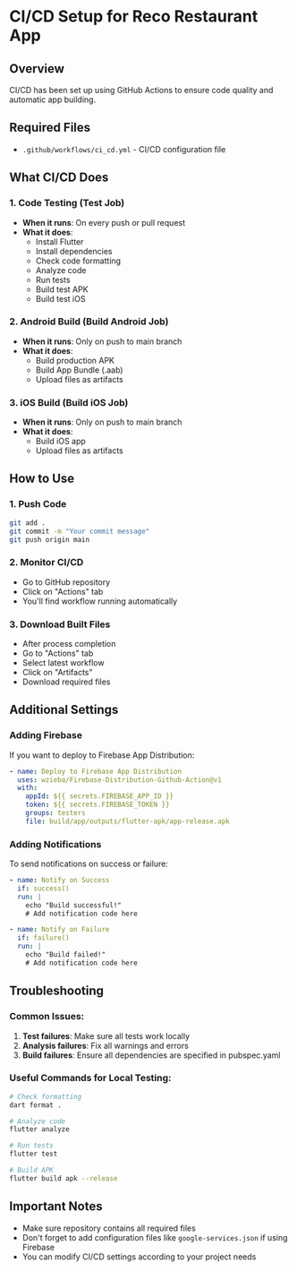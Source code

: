 # CI/CD Setup for Reco Restaurant App

## Overview
CI/CD has been set up using GitHub Actions to ensure code quality and automatic app building.

## Required Files
- `.github/workflows/ci_cd.yml` - CI/CD configuration file

## What CI/CD Does

### 1. Code Testing (Test Job)
- **When it runs**: On every push or pull request
- **What it does**:
  - Install Flutter
  - Install dependencies
  - Check code formatting
  - Analyze code
  - Run tests
  - Build test APK
  - Build test iOS

### 2. Android Build (Build Android Job)
- **When it runs**: Only on push to main branch
- **What it does**:
  - Build production APK
  - Build App Bundle (.aab)
  - Upload files as artifacts

### 3. iOS Build (Build iOS Job)
- **When it runs**: Only on push to main branch
- **What it does**:
  - Build iOS app
  - Upload files as artifacts

## How to Use

### 1. Push Code
```bash
git add .
git commit -m "Your commit message"
git push origin main
```

### 2. Monitor CI/CD
- Go to GitHub repository
- Click on "Actions" tab
- You'll find workflow running automatically

### 3. Download Built Files
- After process completion
- Go to "Actions" tab
- Select latest workflow
- Click on "Artifacts"
- Download required files

## Additional Settings

### Adding Firebase
If you want to deploy to Firebase App Distribution:

```yaml
- name: Deploy to Firebase App Distribution
  uses: wzieba/Firebase-Distribution-Github-Action@v1
  with:
    appId: ${{ secrets.FIREBASE_APP_ID }}
    token: ${{ secrets.FIREBASE_TOKEN }}
    groups: testers
    file: build/app/outputs/flutter-apk/app-release.apk
```

### Adding Notifications
To send notifications on success or failure:

```yaml
- name: Notify on Success
  if: success()
  run: |
    echo "Build successful!"
    # Add notification code here

- name: Notify on Failure
  if: failure()
  run: |
    echo "Build failed!"
    # Add notification code here
```

## Troubleshooting

### Common Issues:
1. **Test failures**: Make sure all tests work locally
2. **Analysis failures**: Fix all warnings and errors
3. **Build failures**: Ensure all dependencies are specified in pubspec.yaml

### Useful Commands for Local Testing:
```bash
# Check formatting
dart format .

# Analyze code
flutter analyze

# Run tests
flutter test

# Build APK
flutter build apk --release
```

## Important Notes
- Make sure repository contains all required files
- Don't forget to add configuration files like `google-services.json` if using Firebase
- You can modify CI/CD settings according to your project needs 